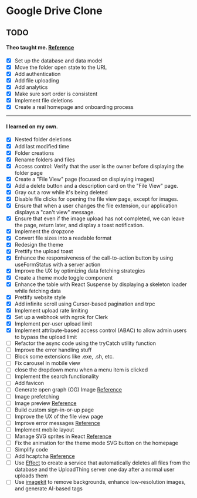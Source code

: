# Google Drive Clone

## TODO

#### Theo taught me. [Reference](https://www.youtube.com/watch?v=c-hKSbzooAg)

- [x] Set up the database and data model
- [x] Move the folder open state to the URL
- [x] Add authentication
- [x] Add file uploading
- [x] Add analytics
- [x] Make sure sort order is consistent
- [x] Implement file deletions
- [x] Create a real homepage and onboarding process

---

#### I learned on my own.

- [x] Nested folder deletions
- [x] Add last modified time
- [x] Folder creations
- [x] Rename folders and files
- [x] Access control: Verify that the user is the owner before displaying the folder page
- [x] Create a "File View" page (focused on displaying images)
- [x] Add a delete button and a description card on the "File View" page.
- [x] Gray out a row while it's being deleted
- [x] Disable file clicks for opening the file view page, except for images.
- [x] Ensure that when a user changes the file extension, our application displays a "can't view" message.
- [x] Ensure that even if the image upload has not completed, we can leave the page, return later, and display a toast notification.
- [x] Implement the dropzone
- [x] Convert file sizes into a readable format
- [x] Redesign the theme
- [x] Prettify the upload toast
- [x] Enhance the responsiveness of the call-to-action button by using useFormStatus with a server action
- [x] Improve the UX by optimizing data fetching strategies
- [x] Create a theme mode toggle component
- [x] Enhance the table with React Suspense by displaying a skeleton loader while fetching data
- [x] Prettify website style
- [x] Add infinite scroll using Cursor-based pagination and trpc
- [x] Implement upload rate limiting
- [x] Set up a webhook with ngrok for Clerk
- [x] Implement per-user upload limit
- [x] Implement attribute-based access control (ABAC) to allow admin users to bypass the upload limit
- [ ] Refactor the async code using the tryCatch utility function
- [ ] Improve the error handling stuff
- [ ] Block some extensions like .exe, .sh, etc.
- [ ] Fix carousel in mobile view
- [ ] close the dropdown menu when a menu item is clicked
- [ ] Implement the search functionality
- [ ] Add favicon
- [ ] Generate open graph (OG) Image [Reference](https://vercel.com/docs/og-image-generation)
- [ ] Image prefetching
- [ ] Image preview [Reference](https://ui.aceternity.com/components/link-preview)
- [ ] Build custom sign-in-or-up page
- [ ] Improve the UX of the file view page
- [ ] Improve error messages [Reference](https://wix-ux.com/when-life-gives-you-lemons-write-better-error-messages-46c5223e1a2f)
- [ ] Implement mobile layout
- [ ] Manage SVG sprites in React [Reference](https://kurtextrem.de/posts/svg-in-js)
- [ ] Fix the animation for the theme mode SVG button on the homepage
- [ ] Simplify code
- [ ] Add hcaptcha [Reference](https://www.hcaptcha.com)
- [ ] Use [Effect](https://effect.website/docs/getting-started/why-effect/) to create a service that automatically deletes all files from the database and the UploadThing server one day after a normal user uploads them
- [ ] Use [imagekit](https://imagekit.io/) to remove backgrounds, enhance low-resolution images, and generate AI-based tags